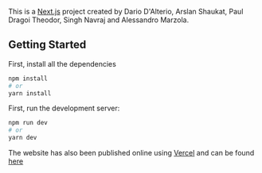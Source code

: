 This is a [Next.js](https://nextjs.org/) project created by Dario D'Alterio, Arslan Shaukat, Paul Dragoi Theodor, Singh Navraj and Alessandro Marzola.

## Getting Started

First, install all the dependencies

```bash
npm install
# or
yarn install
```

First, run the development server:

```bash
npm run dev
# or
yarn dev
```

The website has also been published online using [Vercel](https://vercel.com/) and can be found [here](https://bubble-three.vercel.app/)
